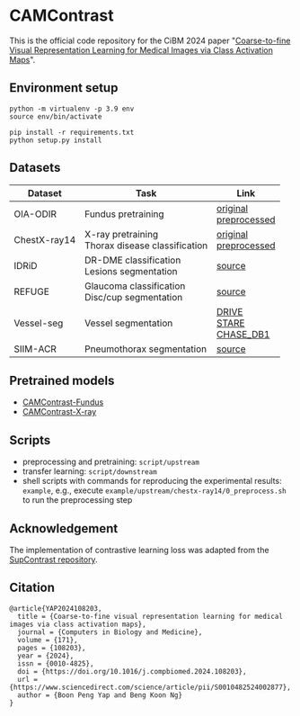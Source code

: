 # CAMContrast

This is the official code repository for the CiBM 2024 paper "[Coarse-to-fine Visual Representation Learning for Medical Images via Class Activation Maps](https://authors.elsevier.com/a/1ih2y2OYd7fez)".

## Environment setup

```
python -m virtualenv -p 3.9 env
source env/bin/activate

pip install -r requirements.txt
python setup.py install
```

## Datasets

| Dataset      | Task                                                | Link                                                                                                                                                                                       |
|--------------|-----------------------------------------------------|--------------------------------------------------------------------------------------------------------------------------------------------------------------------------------------------|
| OIA-ODIR     | Fundus pretraining                                  | [original](https://github.com/nkicsl/OIA-ODIR)<br/>[preprocessed](https://drive.google.com/file/d/1g8GlnzAxIjqgZYctMMkbY5uMNoRyKx0M/view?usp=sharing)                                      |
| ChestX-ray14 | X-ray pretraining<br/>Thorax disease classification | [original](https://nihcc.app.box.com/v/ChestXray-NIHCC)<br/>[preprocessed](https://drive.google.com/file/d/1W4LZzGd-IfPkFVgR_6HybwuZxam1w9s-/view?usp=sharing)                             |
| IDRiD        | DR-DME classification<br/>Lesions segmentation      | [source](https://ieee-dataport.org/open-access/indian-diabetic-retinopathy-image-dataset-idrid)                                                                                            |
| REFUGE       | Glaucoma classification<br/>Disc/cup segmentation   | [source](https://refuge.grand-challenge.org/)                                                                                                                                              |
| Vessel-seg   | Vessel segmentation                                 | [DRIVE](https://drive.grand-challenge.org/DRIVE/)<br/>[STARE](https://cecas.clemson.edu/~ahoover/stare/probing/index.html)<br/>[CHASE_DB1](https://blogs.kingston.ac.uk/retinal/chasedb1/) |
| SIIM-ACR     | Pneumothorax segmentation                           | [source](https://www.kaggle.com/competitions/siim-acr-pneumothorax-segmentation)                                                                                                           |

## Pretrained models
- [CAMContrast-Fundus](https://drive.google.com/drive/folders/1i6UIAl8cc9V-21AfK5Yo5HKco2amKUT8?usp=sharing)
- [CAMContrast-X-ray](https://drive.google.com/drive/folders/1OEwRyjEQNuZDTjtk8ZJesoK6GLi8CPIk?usp=sharing)

## Scripts

- preprocessing and pretraining: `script/upstream`
- transfer learning: `script/downstream`
- shell scripts with commands for reproducing the experimental results: `example`, e.g., execute `example/upstream/chestx-ray14/0_preprocess.sh` to run the preprocessing step

## Acknowledgement

The implementation of contrastive learning loss was adapted from
the [SupContrast repository](https://github.com/HobbitLong/SupContrast). 

## Citation

```
@article{YAP2024108203,
  title = {Coarse-to-fine visual representation learning for medical images via class activation maps},
  journal = {Computers in Biology and Medicine},
  volume = {171},
  pages = {108203},
  year = {2024},
  issn = {0010-4825},
  doi = {https://doi.org/10.1016/j.compbiomed.2024.108203},
  url = {https://www.sciencedirect.com/science/article/pii/S0010482524002877},
  author = {Boon Peng Yap and Beng Koon Ng}
}
```
